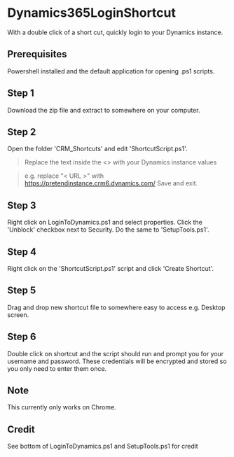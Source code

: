 # Dynamics365LoginShortcut
With a double click of a short cut, quickly login to your Dynamics instance.

## Prerequisites 
Powershell installed and the default application for opening .ps1 scripts.

## Step 1
Download the zip file and extract to somewhere on your computer. 

## Step 2
Open the folder 'CRM_Shortcuts' and edit 'ShortcutScript.ps1'.
> Replace the text inside the <> with your Dynamics instance values 

> e.g. replace "< URL >" with https://pretendinstance.crm6.dynamics.com/
Save and exit.
  
## Step 3
Right click on LoginToDynamics.ps1 and select properties. Click the 'Unblock' checkbox next to Security.
Do the same to 'SetupTools.ps1'.
  
## Step 4
Right click on the 'ShortcutScript.ps1' script and click 'Create Shortcut'.

## Step 5
Drag and drop new shortcut file to somewhere easy to access e.g. Desktop screen.

## Step 6
Double click on shortcut and the script should run and prompt you for your username and password.
These credentials will be encrypted and stored so you only need to enter them once.

## Note
This currently only works on Chrome.

Credit
--------------
See bottom of LoginToDynamics.ps1 and SetupTools.ps1 for credit
